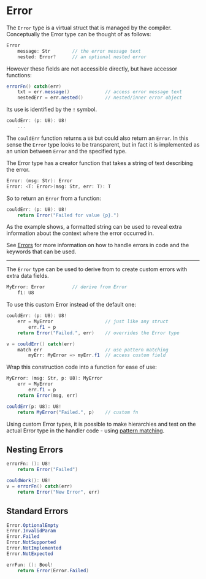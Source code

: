 # Error

The `Error` type is a virtual struct that is managed by the compiler. Conceptually the Error type can be thought of as follows:

```C#
Error
    message: Str        // the error message text
    nested: Error?      // an optional nested error
```

However these fields are not accessible directly, but have accessor functions:

```C#
errorFn() catch(err)
    txt = err.message()             // access error message text
    nestedErr = err.nested()        // nested/inner error object
```

Its use is identified by the `!` symbol.

```C#
couldErr: (p: U8): U8!
    ...
```

The `couldErr` function returns a `U8` but could also return an `Error`. In this sense the `Error` type looks to be transparent, but in fact it is implemented as an union between `Error` and the specified type.

The Error type has a creator function that takes a string of text describing the error.

```C#
Error: (msg: Str): Error
Error: <T: Error>(msg: Str, err: T): T
```

So to return an `Error` from a function:

```C#
couldErr: (p: U8): U8!
    return Error("Failed for value {p}.")
```

As the example shows, a formatted string can be used to reveal extra information about the context where the error occurred in.

See [Errors](../lang/errors.md) for more information on how to handle errors in code and the keywords that can be used.

---

The `Error` type can be used to derive from to create custom errors with extra data fields.

```C#
MyError: Error          // derive from Error
    f1: U8
```

To use this custom Error instead of the default one:

```C#
couldErr: (p: U8): U8!
    err = MyError                   // just like any struct
        err.f1 = p
    return Error("Failed.", err)    // overrides the Error type

v = couldErr() catch(err)
    match err                       // use pattern matching
        myErr: MyError => myErr.f1  // access custom field
```

Wrap this construction code into a function for ease of use:

```C#
MyError: (msg: Str, p: U8): MyError
    err = MyError
        err.f1 = p
    return Error(msg, err)

couldErr(p: U8): U8!
    return MyError("Failed.", p)    // custom fn
```

Using custom Error types, it is possible to make hierarchies and test on the actual Error type in the handler code - using [pattern matching](../lang/match.md).

## Nesting Errors

```C#
errorFn: (): U8!
    return Error("Failed")

couldWork(): U8!
v = errorFn() catch(err)
    return Error("New Error", err)
```

## Standard Errors

```C#
Error.OptionalEmpty
Error.InvalidParam
Error.Failed
Error.NotSupported
Error.NotImplemented
Error.NotExpected

errFun: (): Bool!
    return Error(Error.Failed)
```
